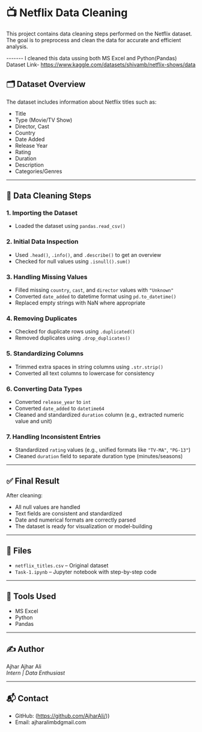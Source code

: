# 📺 Netflix Data Cleaning

This project contains data cleaning steps performed on the Netflix dataset. The goal is to preprocess and clean the data for accurate and efficient analysis.

-------  I cleaned this data ussing both MS Excel and Python(Pandas)
Dataset Link- https://www.kaggle.com/datasets/shivamb/netflix-shows/data
## 🗂 Dataset Overview

The dataset includes information about Netflix titles such as:
- Title
- Type (Movie/TV Show)
- Director, Cast
- Country
- Date Added
- Release Year
- Rating
- Duration
- Description
- Categories/Genres

---

## 🧹 Data Cleaning Steps

### 1. **Importing the Dataset**
- Loaded the dataset using `pandas.read_csv()`

### 2. **Initial Data Inspection**
- Used `.head()`, `.info()`, and `.describe()` to get an overview
- Checked for null values using `.isnull().sum()`

### 3. **Handling Missing Values**
- Filled missing `country`, `cast`, and `director` values with `"Unknown"`
- Converted `date_added` to datetime format using `pd.to_datetime()`
- Replaced empty strings with NaN where appropriate

### 4. **Removing Duplicates**
- Checked for duplicate rows using `.duplicated()`
- Removed duplicates using `.drop_duplicates()`

### 5. **Standardizing Columns**
- Trimmed extra spaces in string columns using `.str.strip()`
- Converted all text columns to lowercase for consistency

### 6. **Converting Data Types**
- Converted `release_year` to `int`
- Converted `date_added` to `datetime64`
- Cleaned and standardized `duration` column (e.g., extracted numeric value and unit)

### 7. **Handling Inconsistent Entries**
- Standardized `rating` values (e.g., unified formats like `"TV-MA"`, `"PG-13"`)
- Cleaned `duration` field to separate duration type (minutes/seasons)

---

## ✅ Final Result

After cleaning:
- All null values are handled
- Text fields are consistent and standardized
- Date and numerical formats are correctly parsed
- The dataset is ready for visualization or model-building

---

## 📂 Files
- `netflix_titles.csv` – Original dataset
- `Task-1.ipynb` – Jupyter notebook with step-by-step code

---

## 📌 Tools Used
- MS Excel
- Python
- Pandas

---

## ✍️ Author
Ajhar Ajhar Ali  
*Intern | Data Enthusiast*

---

## 📬 Contact
- GitHub: (https://github.com/AjharAli/))
- Email: ajharalimbdgmail.com
